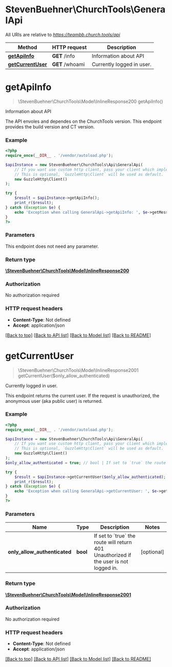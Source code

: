 # StevenBuehner\ChurchTools\GeneralApi

All URIs are relative to *https://teambb.church.tools/api*

Method | HTTP request | Description
------------- | ------------- | -------------
[**getApiInfo**](GeneralApi.md#getapiinfo) | **GET** /info | Information about API
[**getCurrentUser**](GeneralApi.md#getcurrentuser) | **GET** /whoami | Currently logged in user.

# **getApiInfo**
> \StevenBuehner\ChurchTools\Model\InlineResponse200 getApiInfo()

Information about API

The API envoles and dependes on the ChurchTools version. This endpoint provides the build version and CT version.

### Example
```php
<?php
require_once(__DIR__ . '/vendor/autoload.php');

$apiInstance = new StevenBuehner\ChurchTools\Api\GeneralApi(
    // If you want use custom http client, pass your client which implements `GuzzleHttp\ClientInterface`.
    // This is optional, `GuzzleHttp\Client` will be used as default.
    new GuzzleHttp\Client()
);

try {
    $result = $apiInstance->getApiInfo();
    print_r($result);
} catch (Exception $e) {
    echo 'Exception when calling GeneralApi->getApiInfo: ', $e->getMessage(), PHP_EOL;
}
?>
```

### Parameters
This endpoint does not need any parameter.

### Return type

[**\StevenBuehner\ChurchTools\Model\InlineResponse200**](../Model/InlineResponse200.md)

### Authorization

No authorization required

### HTTP request headers

 - **Content-Type**: Not defined
 - **Accept**: application/json

[[Back to top]](#) [[Back to API list]](../../README.md#documentation-for-api-endpoints) [[Back to Model list]](../../README.md#documentation-for-models) [[Back to README]](../../README.md)

# **getCurrentUser**
> \StevenBuehner\ChurchTools\Model\InlineResponse2001 getCurrentUser($only_allow_authenticated)

Currently logged in user.

This endpoint returns the current user. If the request is unauthorized, the anonymous user (aka public user) is returned.

### Example
```php
<?php
require_once(__DIR__ . '/vendor/autoload.php');

$apiInstance = new StevenBuehner\ChurchTools\Api\GeneralApi(
    // If you want use custom http client, pass your client which implements `GuzzleHttp\ClientInterface`.
    // This is optional, `GuzzleHttp\Client` will be used as default.
    new GuzzleHttp\Client()
);
$only_allow_authenticated = true; // bool | If set to `true` the route will return 401 Unauthorized if the user is not logged in.

try {
    $result = $apiInstance->getCurrentUser($only_allow_authenticated);
    print_r($result);
} catch (Exception $e) {
    echo 'Exception when calling GeneralApi->getCurrentUser: ', $e->getMessage(), PHP_EOL;
}
?>
```

### Parameters

Name | Type | Description  | Notes
------------- | ------------- | ------------- | -------------
 **only_allow_authenticated** | **bool**| If set to &#x60;true&#x60; the route will return 401 Unauthorized if the user is not logged in. | [optional]

### Return type

[**\StevenBuehner\ChurchTools\Model\InlineResponse2001**](../Model/InlineResponse2001.md)

### Authorization

No authorization required

### HTTP request headers

 - **Content-Type**: Not defined
 - **Accept**: application/json

[[Back to top]](#) [[Back to API list]](../../README.md#documentation-for-api-endpoints) [[Back to Model list]](../../README.md#documentation-for-models) [[Back to README]](../../README.md)

